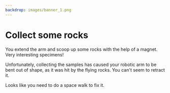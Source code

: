 ```yaml
---
backdrop: images/banner_1.png
---
```


# Collect some rocks

You extend the arm and scoop up some rocks with the help of a magnet. Very interesting specimens!

Unfortunately, collecting the samples has caused your robotic arm to be bent out of shape, as it was hit by the flying rocks. You can't seem to retract it.

Looks like you need to do a space walk to fix it.

<Page url="prep" instructions="" action="Get ready for your space walk" condition="none" />
